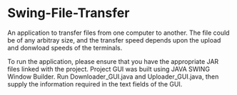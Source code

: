 # Swing-File-Transfer
 An application to transfer files from one computer to another.
 The file could be of any arbitray size, and the transfer speed depends upon the upload and donwload speeds of the terminals.
 
 
 To run the application, please ensure that you have the appropriate JAR files linked with the project. Project GUI was built using JAVA SWING Window Builder.
 Run Downloader_GUI.java and Uploader_GUI.java, then supply the information required in the text fields of the GUI.
 
 
